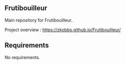 <h2>Frutibouilleur</h2>

Main repository for Frutibouilleur.

Project overview : https://zkobbs.github.io/Frutibouilleur/

<h2>Requirements</h2>

No requirements.
